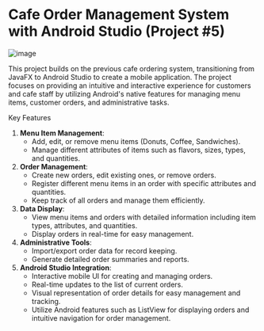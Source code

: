 # Cafe Order Management System with Android Studio (Project #5)
![image](https://github.com/user-attachments/assets/d071d283-4922-479e-98be-6bd1d9c40bd3)

This project builds on the previous cafe ordering system, transitioning from JavaFX to Android Studio to create a mobile application. The project focuses on providing an intuitive and interactive experience for customers and cafe staff by utilizing Android's native features for managing menu items, customer orders, and administrative tasks.

Key Features

1. **Menu Item Management**:
   - Add, edit, or remove menu items (Donuts, Coffee, Sandwiches).
   - Manage different attributes of items such as flavors, sizes, types, and quantities.
2. **Order Management**:
   - Create new orders, edit existing ones, or remove orders.
   - Register different menu items in an order with specific attributes and quantities.
   - Keep track of all orders and manage them efficiently.
3. **Data Display**:
   - View menu items and orders with detailed information including item types, attributes, and quantities.
   - Display orders in real-time for easy management.
4. **Administrative Tools**:
   - Import/export order data for record keeping.
   - Generate detailed order summaries and reports.
5. **Android Studio Integration**:
   - Interactive mobile UI for creating and managing orders.
   - Real-time updates to the list of current orders.
   - Visual representation of order details for easy management and tracking.
   - Utilize Android features such as ListView for displaying orders and intuitive navigation for order management.
